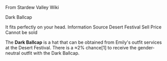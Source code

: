 From Stardew Valley Wiki

Dark Ballcap

It fits perfectly on your head. Information Source Desert Festival Sell Price Cannot be sold

The **Dark Ballcap** is a hat that can be obtained from Emily's outfit services at the Desert Festival. There is a ≈2% chance\[1] to receive the gender-neutral outfit with the Dark Ballcap.